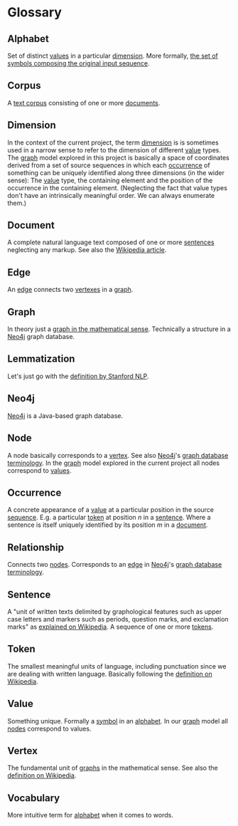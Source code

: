 Glossary
========

<a name="alphabet">Alphabet</a>
---------------------------------
Set of distinct [values](#value) in a particular [dimension](#dimension). More formally, [the set of symbols composing the original input sequence][3].

<a name="corpus">Corpus</a>
---------------------------------
A [text corpus](https://en.wikipedia.org/wiki/Text_corpus) consisting of one or more [documents](#document).

<a name="dimension">Dimension</a>
---------------------------------
In the context of the current project, the term [dimension](https://en.wikipedia.org/wiki/Dimension) is is sometimes used in a narrow sense to refer to the dimension of different [value](#value) types. 
The [graph](#graph) model explored in this project is basically a space of coordinates derived from a set of source sequences in which each [occurrence](#occurrence) of something can be uniquely identified along three dimensions (in the wider sense): 
The [value](#value) type, the containing element and the position of the occurrence in the containing element. 
(Neglecting the fact that value types don't have an intrinsically meaningful order. We can always enumerate them.)

<a name="document">Document</a>
---------------------------------
A complete natural language text composed of one or more [sentences](#sentence) neglecting any markup. See also the [Wikipedia article](https://en.wikipedia.org/wiki/Document).

<a name="edge">Edge</a>
-----------------------
An [edge](https://en.wikipedia.org/wiki/Glossary_of_graph_theory_terms#edge) connects two [vertexes](#vertex) in a [graph](#graph).

<a name="graph">Graph</a>
---------------------------------
In theory just a [graph in the mathematical sense][1]. Technically a structure in a [Neo4j](#neo4j) graph database.

<a name="lemmatization">Lemmatization</a>
------------------------------------------
Let's just go with the [definition by Stanford NLP](https://nlp.stanford.edu/IR-book/html/htmledition/stemming-and-lemmatization-1.html).


<a name="neo4j">Neo4j</a>
--------------------------
[Neo4j](https://neo4j.com/) is a Java-based graph database. 

<a name="node">Node</a>
------------------------
A node basically corresponds to a [vertex](#vertex). See also [Neo4j](#neo4j)'s [graph database terminology](#https://neo4j.com/developer/graph-database/).
In the [graph](#graph) model explored in the current project all nodes correspond to [values](#value).

<a name="occurrence">Occurrence</a>
------------------------------------
A concrete appearance of a [value](#value) at a particular position in the source [sequence](https://en.wikipedia.org/wiki/Sequence).
E.g. a particular [token](#token) at position *n* in a [sentence](#sentence). Where a sentence is itself uniquely identified by its position *m* in a [document](#document).


<a name="relationship">Relationship</a>
------------------------
Connects two [nodes](#node). Corresponds to an [edge](#edge) in [Neo4j](#neo4j)'s [graph database terminology](#https://neo4j.com/developer/graph-database/).

<a name="sentence">Sentence</a>
-------------------------------- 
A "unit of written texts delimited by graphological features such as upper case letters and markers such as periods, question marks, and exclamation marks" as [explained on Wikipedia](https://en.wikipedia.org/wiki/Sentence_%28linguistics%29). A sequence of one or more [tokens](#token).

<a name="token">Token</a>
--------------------------
The smallest meaningful units of language, including punctuation since we are dealing with written language. 
Basically following the [definition on Wikipedia](https://en.wikipedia.org/wiki/Lexical_analysis#Token).

<a name="value">Value</a>
--------------------------
Something unique. Formally a [symbol][4] in an [alphabet](#alphabet). 
In our [graph](#graph) model all [nodes](#node) correspond to values.

<a name="vertex">Vertex</a>
----------------------------
The fundamental unit of [graphs](#graph) in the mathematical sense. See also the [definition on Wikipedia][2]. 

<a name="vocabulary">Vocabulary</a>
------------------------------------
More intuitive term for [alphabet](#alphabet) when it comes to words. 



[1]:https://en.wikipedia.org/wiki/Graph_(discrete_mathematics)#Graph
[2]:https://en.wikipedia.org/wiki/Vertex_(graph_theory)
[3]:https://en.wikipedia.org/wiki/Alphabet_(formal_languages)
[4]:https://en.wikipedia.org/wiki/Symbol_(programming)